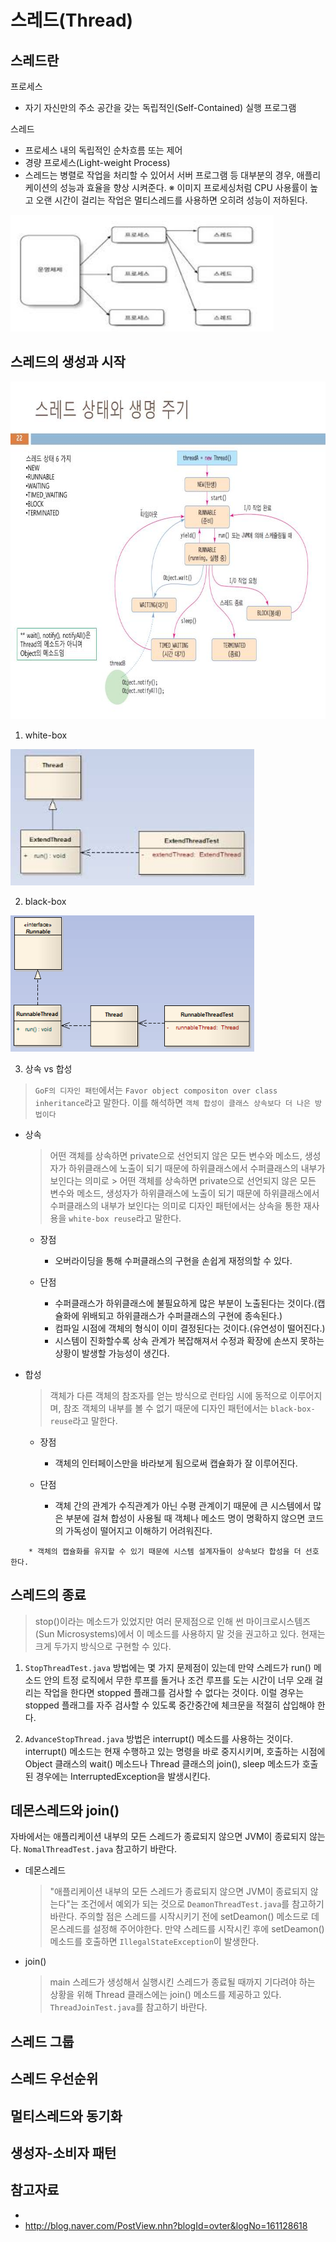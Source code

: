 # 스레드(Thread)

## 스레드란
프로세스
 * 자기 자신만의 주소 공간을 갖는 독립적인(Self-Contained) 실행 프로그램

스레드
 * 프로세스 내의 독립적인 순차흐름 또는 제어
 * 경량 프로세스(Light-weight Process)
 * 스레드는 병렬로 작업을 처리할 수 있어서 서버 프로그램 등 대부분의 경우, 애플리케이션의 성능과 효율을 향상 시켜준다.
 ※ 이미지 프로세싱처럼 CPU 사용률이 높고 오랜 시간이 걸리는 작업은 멀티스레드를 사용하면 오히려 성능이 저하된다.  

<img src="../resource/img/ch2/process_thread.jpeg" width="421" height="187" />

## 스레드의 생성과 시작


<img src="../resource/img/ch2/thread_life_cycle.jpg" width="720" height="540" />


1. white-box

<img src="../resource/img/ch2/thread_extend_diagram.jpeg" width="390" height="218" />

2. black-box

<img src="../resource/img/ch2/runable_implement_diagram.png" width="390" height="218" />

3. 상속 vs 합성
  > `GoF의 디자인 패턴`에서는 `Favor object compositon over class inheritance`라고 말한다. 이를 해석하면 `객체 합성이 클래스 상속보다 더 나은 방법이다`
  
  * 상속
    > 어떤 객체를 상속하면 private으로 선언되지 않은 모든 변수와 메소드, 생성자가 하위클래스에 노출이 되기 때문에 하위클래스에서 수퍼클래스의 내부가 보인다는 의미로     > 어떤 객체를 상속하면 private으로 선언되지 않은 모든 변수와 메소드, 생성자가 하위클래스에 노출이 되기 때문에 하위클래스에서 수퍼클래스의 내부가 보인다는 의미로 디자인 패턴에서는 상속을 통한 재사용을 `white-box reuse`라고 말한다.
    
      * 장점
        - 오버라이딩을 통해 수퍼클래스의 구현을 손쉽게 재정의할 수 있다.
        
      * 단점
        - 수퍼클래스가 하위클래스에 불필요하게 많은 부분이 노출된다는 것이다.(캡슐화에 위배되고 하위클래스가 수퍼클래스의 구현에 종속된다.)
        - 컴파일 시점에 객체의 형식이 이미 결정된다는 것이다.(유연성이 떨어진다.)
        - 시스템이 진화할수록 상속 관계가 복잡해져서 수정과 확장에 손쓰지 못하는 상황이 발생할 가능성이 생긴다.
        
  * 합성
    > 객체가 다른 객체의 참조자를 얻는 방식으로 런타임 시에 동적으로 이루어지며, 참조 객체의 내부를 볼 수 없기 때문에 디자인 패턴에서는 `black-box-reuse`라고 말한다.
    
      * 장점
        - 객체의 인터페이스만을 바라보게 됨으로써 캡슐화가 잘 이루어진다. 
        
      * 단점
        - 객체 간의 관계가 수직관계가 아닌 수평 관계이기 때문에 큰 시스템에서 많은 부분에 걸쳐 합성이 사용될 때 객체나 메소드 명이 명확하지 않으면 코드의 가독성이 떨어지고 이해하기 어려워진다.
        
```
    * 객체의 캡슐화를 유지할 수 있기 때문에 시스템 설계자들이 상속보다 합성을 더 선호한다.
```


## 스레드의 종료
  > stop()이라는 메소드가 있었지만 여러 문제점으로 인해 썬 마이크로시스템즈(Sun Microsystems)에서 이 메소드를 사용하지 말 것을 권고하고 있다. 현재는 크게 두가지 방식으로 구현할 수 있다.

1. `StopThreadTest.java` 방법에는 몇 가지 문제점이 있는데 만약 스레드가 run() 메소드 안의 트정 로직에서 무한 루프를 돌거나 조건 루프를 도는 시간이 너무 오래 걸리는 작업을 한다면 stopped 플래그를 검사할 수 없다는 것이다. 이럴 경우는 stopped 플래그를 자주 검사할 수 있도록 중간중간에 체크문을 적절히 삽입해야 한다.

2. `AdvanceStopThread.java` 방법은 interrupt() 메소드를 사용하는 것이다. interrupt() 메소드는 현재 수행하고 있는 명령을 바로 중지시키며, 호출하는 시점에 Object 클래스의 wait() 메소드나 Thread 클래스의 join(), sleep 메소드가 호출된 경우에는 InterruptedException을 발생시킨다.

## 데몬스레드와 join()

자바에서는 애플리케이션 내부의 모든 스레드가 종료되지 않으면 JVM이 종료되지 않는다. `NomalThreadTest.java` 참고하기 바란다.

* 데몬스레드
  > "애플리케이션 내부의 모든 스레드가 종료되지 않으면 JVM이 종료되지 않는다"는 조건에서 예외가 되는 것으로 `DeamonThreadTest.java`를 참고하기 바란다. 주의할 점은 스레드를 시작시키기 전에 setDeamon() 메소드로 데몬스레드를 설정해 주어야한다. 만약 스레드를 시작시킨 후에 setDeamon() 메소드를 호출하면 `IllegalStateException`이 발생한다.
  
* join()
  > main 스레드가 생성해서 실행시킨 스레드가 종료될 때까지 기다려야 하는 상황을 위해 Thread 클래스에는 join() 메소드를 제공하고 있다. `ThreadJoinTest.java`를 참고하기 바란다.
  
## 스레드 그룹

## 스레드 우선순위

## 멀티스레드와 동기화

## 생성자-소비자 패턴

## 참고자료
* 
* http://blog.naver.com/PostView.nhn?blogId=ovter&logNo=161128618